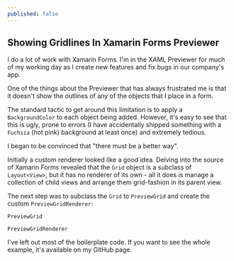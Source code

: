 ```yaml
---
published: false
---
```

## Showing Gridlines In Xamarin Forms Previewer

I do a lot of work with Xamarin Forms. I'm in the XAML Previewer for much of my working day as I create new features and fix bugs in our company's app.

One of the things about the Previewer that has always frustrated me is that it doesn't show the outlines of any of the objects that I place in a form.

The standard tactic to get around this limitation is to apply a `BackgroundColor` to each object being added. However, it's easy to see that this is ugly, prone to errors (I have accidentally shipped something with a `Fuchsia` (hot pink) background at least once) and extremely tedious.

I began to be convinced that "there must be a better way".

Initially a custom renderer looked like a good idea. Delving into the source of Xamarin Forms revealed that the `Grid` object is a subclass of `Layout<View>`, but it has no renderer of its own - all it does is manage a collection of child views and arrange them grid-fashion in its parent view.

The next step was to subclass the `Grid` to `PreviewGrid` and create the custom `PreviewGridRenderer`:

```
PreviewGrid
```

```
PreviewGridRenderer
```

I've left out most of the boilerplate code. If you want to see the whole example, it's available on my GitHub page.